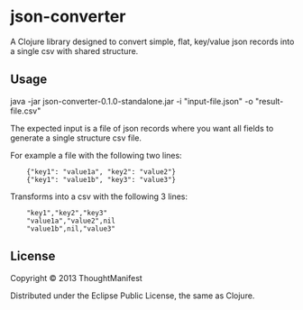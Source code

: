 # json-converter

A Clojure library designed to convert simple, flat, key/value json records into a single csv with shared structure.

## Usage

java -jar json-converter-0.1.0-standalone.jar -i "input-file.json" -o "result-file.csv"

The expected input is a file of json records where you want all fields to generate a single structure csv file.

For example a file with the following two lines:

        {"key1": "value1a", "key2": "value2"}
        {"key1": "value1b", "key3": "value3"}

Transforms into a csv with the following 3 lines:

        "key1","key2","key3"
        "value1a","value2",nil
        "value1b",nil,"value3"

## License

Copyright © 2013 ThoughtManifest

Distributed under the Eclipse Public License, the same as Clojure.

